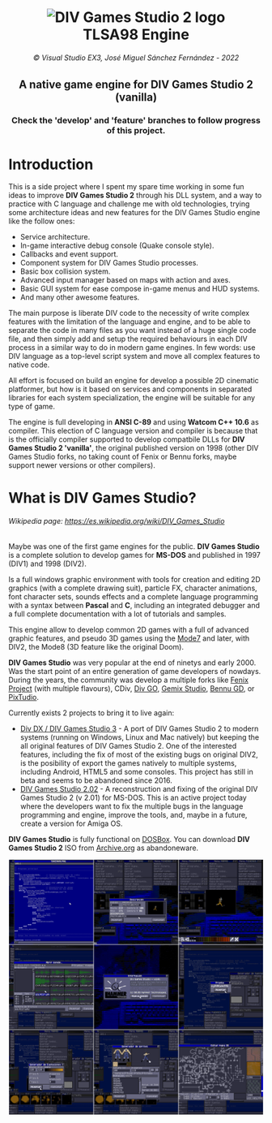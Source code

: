 <h1 align="center">
<img src="https://github.com/VisualStudioEX3/Home/blob/master/pictures/div_games_studio/div2_logo/div2_logo.png" alt="DIV Games Studio 2 logo" width="512" />
<br>
TLSA98 Engine</h1>
<h6 align="center">© Visual Studio EX3, José Miguel Sánchez Fernández - 2022</h6>
<h2 align="center">A native game engine for DIV Games Studio 2 (vanilla)</h2>

<h3 align="center">Check the 'develop' and 'feature' branches to follow progress of this project.</h3>

# Introduction

This is a side project where I spent my spare time working in some fun ideas to improve **DIV Games Studio 2** through his DLL system, and a way to practice with C language and challenge me with old technologies, trying some architecture ideas and new features for the DIV Games Studio engine like the follow ones:

- Service architecture.
- In-game interactive debug console (Quake console style).
- Callbacks and event support.
- Component system for DIV Games Studio processes.
- Basic box collision system.
- Advanced input manager based on maps with action and axes.
- Basic GUI system for ease compose in-game menus and HUD systems.
- And many other awesome features.

The main purpose is liberate DIV code to the necessity of write complex features with the limitation of the language and engine, and to be able to separate the code in many files as you want instead of a huge single code file, and then simply add and setup the required behaviours in each DIV process in a similar way to do in modern game engines. In few words: use DIV language as a top-level script system and move all complex features to native code.

All effort is focused on build an engine for develop a possible 2D cinematic platformer, but how is it based on services and components in separated libraries for each system specialization, the engine will be suitable for any type of game.

The engine is full developing in **ANSI C-89** and using **Watcom C++ 10.6** as compiler. This election of C language version and compiler is because that is the officially compiler supported to develop compatbile DLLs for **DIV Games Studio 2 'vanilla'**, the original published version on 1998 (other DIV Games Studio forks, no taking count of Fenix or Bennu forks, maybe support newer versions or other compilers).

# What is DIV Games Studio?

###### Wikipedia page: https://es.wikipedia.org/wiki/DIV_Games_Studio

Maybe was one of the first game engines for the public. **DIV Games Studio** is a complete solution to develop games for **MS-DOS** and published in 1997 (DIV1) and 1998 (DIV2). 

Is a full windows graphic environment with tools for creation and editing 2D graphics (with a complete drawing suit), particle FX, character animations, font character sets, sounds effects and a complete language programming with a syntax between **Pascal** and **C**, including an integrated debugger and a full complete documentation with a lot of tutorials and samples. 

This engine allow to develop common 2D games with a full of advanced graphic features, and pseudo 3D games using the [Mode7](https://en.wikipedia.org/wiki/Mode_7) and later, with DIV2, the Mode8 (3D feature like the original Doom).

**DIV Games Studio** was very popular at the end of ninetys and early 2000. Was the start point of an entire generation of game developers of nowdays. During the years, the community was develop a multiple forks like [Fenix Project](https://web.archive.org/web/20071012230137/http://fenix.divsite.net/) (with multiple flavours), CDiv, [Div GO](https://www.divgo.net/), [Gemix Studio](http://www.gemixstudio.com/), [Bennu GD](https://www.bennugd.org/), or [PixTudio](https://pixtudio.org/).

Currently exists 2 projects to bring it to live again:
* [Div DX / DIV Games Studio 3](https://github.com/DIVGAMES/DIV-Games-Studio) - A port of DIV Games Studio 2 to modern systems (running on Windows, Linux and Mac natively) but keeping the all original features of DIV Games Studio 2. One of the interested features, including the fix of most of the existing bugs on original DIV2, is the posibility of export the games natively to multiple systems, including Android, HTML5 and some consoles. This project has still in beta and seems to be abandoned since 2016.
* [DIV Games Studio 2.02](https://github.com/vii1/DIV) - A reconstruction and fixing of the original DIV Games Studio 2 (v 2.01) for MS-DOS. This is an active project today where the developers want to fix the multiple bugs in the language programming and engine, improve the tools, and, maybe in a future, create a version for Amiga OS.

**DIV Games Studio** is fully functional on [DOSBox](https://www.dosbox.com/). You can download **DIV Games Studio 2** ISO from [Archive.org](https://archive.org/details/div-games-studio-2) as abandoneware.

![DIV Games Studio 2 screenshots](https://github.com/VisualStudioEX3/Home/blob/master/pictures/div_games_studio/div2_screen_mosaic.png)
